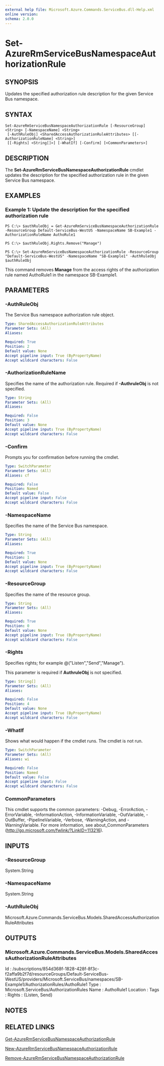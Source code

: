 ```yaml
---
external help file: Microsoft.Azure.Commands.ServiceBus.dll-Help.xml
online version: 
schema: 2.0.0
---
```


# Set-AzureRmServiceBusNamespaceAuthorizationRule

## SYNOPSIS
Updates the specified authorization rule description for the given Service Bus namespace.

## SYNTAX

```
Set-AzureRmServiceBusNamespaceAuthorizationRule [-ResourceGroup] <String> [-NamespaceName] <String>
 [-AuthRuleObj] <SharedAccessAuthorizationRuleAttributes> [[-AuthorizationRuleName] <String>]
 [[-Rights] <String[]>] [-WhatIf] [-Confirm] [<CommonParameters>]
```

## DESCRIPTION
The **Set-AzureRmServiceBusNamespaceAuthorizationRule** cmdlet updates the description for the specified authorization rule in the given Service Bus namespace.

## EXAMPLES

### Example 1: Update the description for the specified authorization rule
```
PS C:\> $authRuleObj = Get-AzureRmServiceBusNamespaceAuthorizationRule -ResourceGroup Default-ServiceBus-WestUS -NamespaceName SB-Example1 -AuthorizationRuleName AuthoRule1

PS C:\> $authRuleObj.Rights.Remove("Manage")

PS C:\> Set-AzureRmServiceBusNamespaceAuthorizationRule -ResourceGroup "Default-ServiceBus-WestUS" -NamespaceName "SB-Example1" -AuthRuleObj $authRuleObj
```

This command removes **Manage** from the access rights of the authorization rule named AuthoRule1 in the namespace SB-Example1.

## PARAMETERS

### -AuthRuleObj
The Service Bus namespace authorization rule object.

```yaml
Type: SharedAccessAuthorizationRuleAttributes
Parameter Sets: (All)
Aliases: 

Required: True
Position: 2
Default value: None
Accept pipeline input: True (ByPropertyName)
Accept wildcard characters: False
```

### -AuthorizationRuleName
Specifies the name of the authorization rule. Required if **-AuthruleObj** is not specified.

```yaml
Type: String
Parameter Sets: (All)
Aliases: 

Required: False
Position: 3
Default value: None
Accept pipeline input: True (ByPropertyName)
Accept wildcard characters: False
```

### -Confirm
Prompts you for confirmation before running the cmdlet.

```yaml
Type: SwitchParameter
Parameter Sets: (All)
Aliases: cf

Required: False
Position: Named
Default value: False
Accept pipeline input: False
Accept wildcard characters: False
```

### -NamespaceName
Specifies the name of the Service Bus namespace.

```yaml
Type: String
Parameter Sets: (All)
Aliases: 

Required: True
Position: 1
Default value: None
Accept pipeline input: True (ByPropertyName)
Accept wildcard characters: False
```

### -ResourceGroup
Specifies the name of the resource group.

```yaml
Type: String
Parameter Sets: (All)
Aliases: 

Required: True
Position: 0
Default value: None
Accept pipeline input: True (ByPropertyName)
Accept wildcard characters: False
```

### -Rights
Specifies rights; for example
@("Listen","Send","Manage"). 

This parameter is required if **AuthruleObj** is not specified.

```yaml
Type: String[]
Parameter Sets: (All)
Aliases: 

Required: False
Position: 4
Default value: None
Accept pipeline input: True (ByPropertyName)
Accept wildcard characters: False
```

### -WhatIf
Shows what would happen if the cmdlet runs.
The cmdlet is not run.

```yaml
Type: SwitchParameter
Parameter Sets: (All)
Aliases: wi

Required: False
Position: Named
Default value: False
Accept pipeline input: False
Accept wildcard characters: False
```

### CommonParameters
This cmdlet supports the common parameters: -Debug, -ErrorAction, -ErrorVariable, -InformationAction, -InformationVariable, -OutVariable, -OutBuffer, -PipelineVariable, -Verbose, -WarningAction, and -WarningVariable. For more information, see about_CommonParameters (http://go.microsoft.com/fwlink/?LinkID=113216).

## INPUTS

### -ResourceGroup
 System.String

### -NamespaceName
 System.String

### -AuthRuleObj
 Microsoft.Azure.Commands.ServiceBus.Models.SharedAccessAuthorizationRuleAttributes

## OUTPUTS

### Microsoft.Azure.Commands.ServiceBus.Models.SharedAccessAuthorizationRuleAttributes
Id       : /subscriptions/854d368f-1828-428f-8f3c-f2affa9b2f7d/resourceGroups/Default-ServiceBus-WestUS/providers/Microsoft.ServiceBus/namespaces/SB-Example1/AuthorizationRules/AuthoRule1
Type     : Microsoft.ServiceBus/AuthorizationRules
Name     : AuthoRule1
Location : 
Tags     : 
Rights   : {Listen, Send}

## NOTES

## RELATED LINKS

[Get-AzureRmServiceBusNamespaceAuthorizationRule](./Get-AzureRmServiceBusNamespaceAuthorizationRule.md)

[New-AzureRmServiceBusNamespaceAuthorizationRule](./New-AzureRmServiceBusNamespaceAuthorizationRule.md)

[Remove-AzureRmServiceBusNamespaceAuthorizationRule](./Remove-AzureRmServiceBusNamespaceAuthorizationRule.md)

